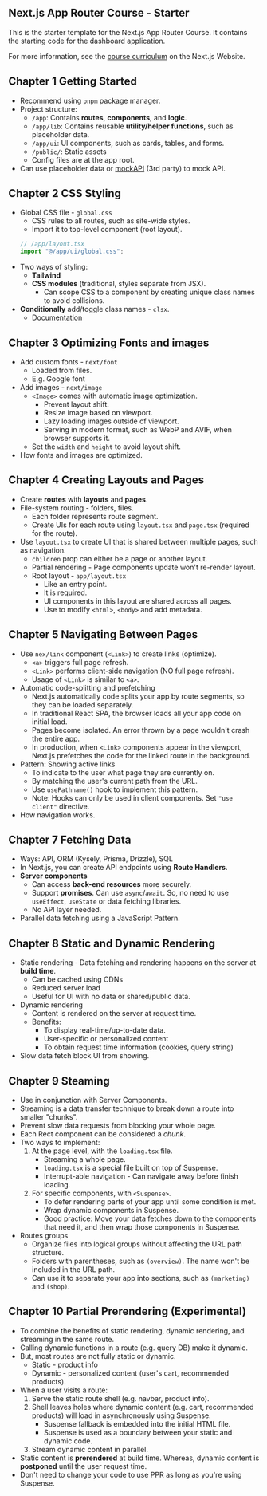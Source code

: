 ## Next.js App Router Course - Starter

This is the starter template for the Next.js App Router Course. It contains the starting code for the dashboard application.

For more information, see the [course curriculum](https://nextjs.org/learn) on the Next.js Website.

## Chapter 1 Getting Started

- Recommend using `pnpm` package manager.
- Project structure:
  - `/app`: Contains **routes**, **components**, and **logic**.
  - `/app/lib`: Contains reusable **utility/helper functions**, such as placeholder data.
  - `/app/ui`: UI components, such as cards, tables, and forms.
  - `/public/`: Static assets
  - Config files are at the app root.
- Can use placeholder data or [mockAPI](https://mockapi.io/) (3rd party) to mock API.

## Chapter 2 CSS Styling

- Global CSS file - `global.css`
  - CSS rules to all routes, such as site-wide styles.
  - Import it to top-level component (root layout).
  ```js
  // /app/layout.tsx
  import "@/app/ui/global.css";
  ```
- Two ways of styling:
  - **Tailwind**
  - **CSS modules** (traditional, styles separate from JSX).
    - Can scope CSS to a component by creating unique class names to avoid collisions.
- **Conditionally** add/toggle class names - `clsx`.
  - [Documentation](https://github.com/lukeed/clsx)

## Chapter 3 Optimizing Fonts and images

- Add custom fonts - `next/font`
  - Loaded from files.
  - E.g. Google font
- Add images - `next/image`
  - `<Image>` comes with automatic image optimization.
    - Prevent layout shift.
    - Resize image based on viewport.
    - Lazy loading images outside of viewport.
    - Serving in modern format, such as WebP and AVIF, when browser supports it.
  - Set the `width` and `height` to avoid layout shift.
- How fonts and images are optimized.

## Chapter 4 Creating Layouts and Pages

- Create **routes** with **layouts** and **pages**.
- File-system routing - folders, files.
  - Each folder represents route segment.
  - Create UIs for each route using `layout.tsx` and `page.tsx` (required for the route).
- Use `layout.tsx` to create UI that is shared between multiple pages, such as navigation.
  - `children` prop can either be a page or another layout.
  - Partial rendering - Page components update won't re-render layout.
  - Root layout - `app/layout.tsx`
    - Like an entry point.
    - It is required.
    - UI components in this layout are shared across all pages.
    - Use to modify `<html>`, `<body>` and add metadata.

## Chapter 5 Navigating Between Pages

- Use `nex/link` component (`<Link>`) to create links (optimize).
  - `<a>` triggers full page refresh.
  - `<Link>` performs client-side navigation (NO full page refresh).
  - Usage of `<Link>` is similar to `<a>`.
- Automatic code-splitting and prefetching
  - Next.js automatically code splits your app by route segments, so they can be loaded separately.
  - In traditional React SPA, the browser loads all your app code on initial load.
  - Pages become isolated. An error thrown by a page wouldn't crash the entire app.
  - In production, when `<Link>` components appear in the viewport, Next.js prefetches the code for the linked route in the background.
- Pattern: Showing active links
  - To indicate to the user what page they are currently on.
  - By matching the user's current path from the URL.
  - Use `usePathname()` hook to implement this pattern.
  - Note: Hooks can only be used in client components. Set `"use client"` directive.
- How navigation works.

## Chapter 7 Fetching Data

- Ways: API, ORM (Kysely, Prisma, Drizzle), SQL
- In Next.js, you can create API endpoints using **Route Handlers**.
- **Server components**
  - Can access **back-end resources** more securely.
  - Support **promises**. Can use `async`/`await`. So, no need to use `useEffect`, `useState` or data fetching libraries.
  - No API layer needed.
- Parallel data fetching using a JavaScript Pattern.

## Chapter 8 Static and Dynamic Rendering

- Static rendering - Data fetching and rendering happens on the server at **build time**.
  - Can be cached using CDNs
  - Reduced server load
  - Useful for UI with no data or shared/public data.
- Dynamic rendering
  - Content is rendered on the server at request time.
  - Benefits:
    - To display real-time/up-to-date data.
    - User-specific or personalized content
    - To obtain request time information (cookies, query string)
- Slow data fetch block UI from showing.

## Chapter 9 Steaming

- Use in conjunction with Server Components.
- Streaming is a data transfer technique to break down a route into smaller "chunks".
- Prevent slow data requests from blocking your whole page.
- Each Rect component can be considered a _chunk_.
- Two ways to implement:
  1. At the page level, with the `loading.tsx` file.
     - Streaming a whole page.
     - `loading.tsx` is a special file built on top of Suspense.
     - Interrupt-able navigation - Can navigate away before finish loading.
  2. For specific components, with `<Suspense>`.
     - To defer rendering parts of your app until some condition is met.
     - Wrap dynamic components in Suspense.
     - Good practice: Move your data fetches down to the components that need it, and then wrap those components in Suspense.
- Routes groups
  - Organize files into logical groups without affecting the URL path structure.
  - Folders with parentheses, such as `(overview)`. The name won't be included in the URL path.
  - Can use it to separate your app into sections, such as `(marketing)` and `(shop)`.

## Chapter 10 Partial Prerendering (Experimental)

- To combine the benefits of static rendering, dynamic rendering, and streaming in the same route.
- Calling dynamic functions in a route (e.g. query DB) make it dynamic.
- But, most routes are not fully static or dynamic.
  - Static - product info
  - Dynamic - personalized content (user's cart, recommended products).
- When a user visits a route:
  1. Serve the static route shell (e.g. navbar, product info).
  2. Shell leaves holes where dynamic content (e.g. cart, recommended products) will load in asynchronously using Suspense.
     - Suspense fallback is embedded into the initial HTML file.
     - Suspense is used as a boundary between your static and dynamic code.
  3. Stream dynamic content in parallel.
- Static content is **prerendered** at build time. Whereas, dynamic content is **postponed** until the user request time.
- Don't need to change your code to use PPR as long as you're using Suspense.
